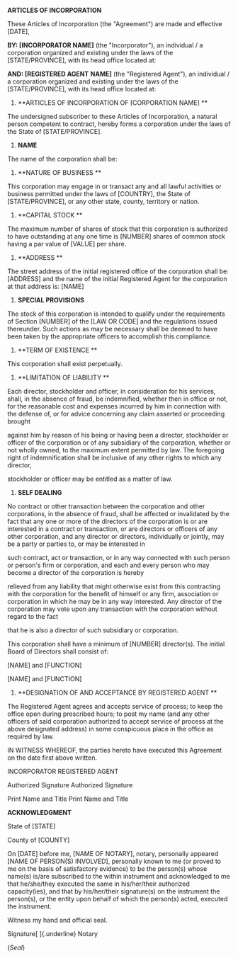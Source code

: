 **ARTICLES OF INCORPORATION**

These Articles of Incorporation (the "Agreement") are made and effective
\[DATE\],

**BY: \[INCORPORATOR NAME\]** (the \"Incorporator\"), an individual / a
corporation organized and existing under the laws of the
\[STATE/PROVINCE\], with its head office located at:

**AND: \[REGISTERED AGENT** **NAME\]** (the \"Registered Agent\"), an
individual / a corporation organized and existing under the laws of the
\[STATE/PROVINCE\], with its head office located at:

1.  **ARTICLES OF INCORPORATION OF \[CORPORATION NAME\] **

The undersigned subscriber to these Articles of Incorporation, a natural
person competent to contract, hereby forms a corporation under the laws
of the State of \[STATE/PROVINCE\].

1.  **NAME**

The name of the corporation shall be:

1.  **NATURE OF BUSINESS **

This corporation may engage in or transact any and all lawful activities
or business permitted under the laws of \[COUNTRY\], the State of
\[STATE/PROVINCE\], or any other state, county, territory or nation.

1.  **CAPITAL STOCK **

The maximum number of shares of stock that this corporation is
authorized to have outstanding at any one time is \[NUMBER\] shares of
common stock having a par value of \[VALUE\] per share.

1.  **ADDRESS **

The street address of the initial registered office of the corporation
shall be: \[ADDRESS\] and the name of the initial Registered Agent for
the corporation at that address is: \[NAME\]

1.  **SPECIAL PROVISIONS**

The stock of this corporation is intended to qualify under the
requirements of Section \[NUMBER\] of the \[LAW OR CODE\] and the
regulations issued thereunder. Such actions as may be necessary shall be
deemed to have been taken by the appropriate officers to accomplish this
compliance.

1.  **TERM OF EXISTENCE **

This corporation shall exist perpetually.

1.  **LIMITATION OF LIABILITY **

Each director, stockholder and officer, in consideration for his
services, shall, in the absence of fraud, be indemnified, whether then
in office or not, for the reasonable cost and expenses incurred by him
in connection with the defense of, or for advice concerning any claim
asserted or proceeding brought

against him by reason of his being or having been a director,
stockholder or officer of the corporation or of any subsidiary of the
corporation, whether or not wholly owned, to the maximum extent
permitted by law. The foregoing right of indemnification shall be
inclusive of any other rights to which any director,

stockholder or officer may be entitled as a matter of law.

1.  **SELF DEALING**

No contract or other transaction between the corporation and other
corporations, in the absence of fraud, shall be affected or invalidated
by the fact that any one or more of the directors of the corporation is
or are interested in a contract or transaction, or are directors or
officers of any other corporation, and any director or directors,
individually or jointly, may be a party or parties to, or may be
interested in

such contract, act or transaction, or in any way connected with such
person or person\'s firm or corporation, and each and every person who
may become a director of the corporation is hereby

relieved from any liability that might otherwise exist from this
contracting with the corporation for the benefit of himself or any firm,
association or corporation in which he may be in any way interested. Any
director of the corporation may vote upon any transaction with the
corporation without regard to the fact

that he is also a director of such subsidiary or corporation.

This corporation shall have a minimum of \[NUMBER\] director(s). The
initial Board of Directors shall consist of:

\[NAME\] and \[FUNCTION\]

\[NAME\] and \[FUNCTION\]

1.  **DESIGNATION OF AND ACCEPTANCE BY REGISTERED AGENT **

The Registered Agent agrees and accepts service of process; to keep the
office open during prescribed hours; to post my name (and any other
officers of said corporation authorized to accept service of process at
the above designated address) in some conspicuous place in the office as
required by law.

IN WITNESS WHEREOF, the parties hereto have executed this Agreement on
the date first above written.

INCORPORATOR REGISTERED AGENT

Authorized Signature Authorized Signature

Print Name and Title Print Name and Title

**ACKNOWLEDGMENT**

State of \[STATE\]

County of \[COUNTY\]

On \[DATE\] before me, \[NAME OF NOTARY\], notary, personally appeared
\[NAME OF PERSON(S) INVOLVED\], personally known to me (or proved to me
on the basis of satisfactory evidence) to be the person(s) whose name(s)
is/are subscribed to the within instrument and acknowledged to me that
he/she/they executed the same in his/her/their authorized capacity(ies),
and that by his/her/their signature(s) on the instrument the person(s),
or the entity upon behalf of which the person(s) acted, executed the
instrument.

Witness my hand and official seal.

Signature[ ]{.underline} Notary

(*Seal*)

